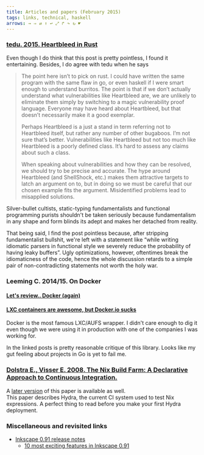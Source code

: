 ```yaml
---
title: Articles and papers (February 2015)
tags: links, technical, haskell
arrows: → ⇒ ⇄ ↑ ↩ ⤢ ↱ ↷ ↻ ☛
---
```


### [tedu. 2015. Heartbleed in Rust](http://www.tedunangst.com/flak/post/heartbleed-in-rust)

Even though I do think that this post is pretty pointless, I found it entertaining.
Besides, I do agree with tedu when he says

>  The point here isn’t to pick on rust. I could have written the same program
>  with the same flaw in go, or even haskell if I were smart enough to
>  understand burritos. The point is that if we don’t actually understand what
>  vulnerabilities like Heartbleed are, we are unlikely to eliminate them
>  simply by switching to a magic vulnerability proof language. Everyone may
>  have heard about Heartbleed, but that doesn’t necessarily make it a good
>  exemplar.
>
> Perhaps Heartbleed is a just a stand in term referring not to Heartbleed
> itself, but rather any number of other bugaboos. I’m not sure that’s better.
> Vulnerabilities like Heartbleed but not too much like Heartbleed is a poorly
> defined class. It’s hard to assess any claims about such a class.
>
> When speaking about vulnerabilities and how they can be resolved, we should
> try to be precise and accurate. The hype around Heartbleed (and ShellShock,
> etc.) makes them attractive targets to latch an argument on to, but in doing
> so we must be careful that our chosen example fits the argument.
> Misidentified problems lead to misapplied solutions.

Silver-bullet cultists, static-typing fundamentalists and functional
programming purists shouldn't be taken seriously because fundamentalism in any
shape and form blinds its adept and makes her detached from reality.

That being said, I find the post pointless because, after stripping fundamentalist
bullshit, we're left with a statement like “while writing idiomatic parsers in
functional style we severely reduce the probability of having leaky buffers”. 
Ugly optimizations, however, oftentimes break the idiomaticness of the code, hence
the whole discussion retards to a simple pair of non-contradicting statements not
worth the holy war.

### Leeming C. 2014/15. On Docker
#### [Let's review.. Docker (again)](http://iops.io/blog/docker-hype/)
#### [LXC containers are awesome, but Docker.io sucks](http://iops.io/blog/lxc-application-containers-docker-initial-thoughts/)

Docker is the most famous LXC/AUFS wrapper. I didn't care enough to dig it
even though we were using it in production with one of the companies I was
working for.

In the linked posts is pretty reasonable critique of this library. Looks like my gut feeling about
projects in Go is yet to fail me.

### [Dolstra E., Visser E. 2008. The Nix Build Farm: A Declarative Approach to Continuous Integration.](http://nixos.org/~eelco/pubs/buildfarm-wasdett2008-final.pdf)
A [later version](http://nixos.org/~eelco/pubs/hydra-scp-submitted.pdf) of this
paper is available as well.  
This paper describes Hydra, the current CI system used to test Nix expressions.
A perfect thing to read before you make your first Hydra deployment.

### Miscellaneous and revisited links

- [Inkscape 0.91 release notes](http://wiki.inkscape.org/wiki/index.php/Release_notes/0.91)
    + [10 most exciting features in Inkscape 0.91](http://vimeo.com/118352978)
